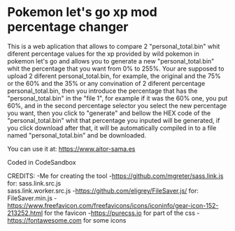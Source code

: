 
# Pokemon let's go xp mod percentage changer
This is a web aplication that allows to compare 2 "personal_total.bin" whit diferent percentage values for the xp
provided by wild pokemon in pokemon let's go and allows you to generate a new "personal_total.bin" whit the 
percentage that you want from 0% to 255%.
Your are supposed to upload 2 diferent personal_total.bin, for example, the original and the 75% or the 60% and the
35% or any convination of 2 diferent percentage personal_total.bin, then you introduce the percentage that has the 
"personal_total.bin" in the "file 1", for example if it was the 60% one, you put 60%, and in the second percentage
selector you select the new percentage you want, then you click to "generate" and bellow the HEX code of the "personal_total.bin"
whit that percentage you inputed will be generated, if you click download after that, it will be automatically compiled in to
a file named "personal_total.bin" and be downloaded.

You can use it at: https://www.aitor-sama.es

Coded in CodeSandbox


CREDITS:
-Me for creating the tool
-https://github.com/mgreter/sass.link.js for:
sass.link.src.js	
sass.link.worker.src.js
-https://github.com/eligrey/FileSaver.js/ for:
FileSaver.min.js
-https://www.freefavicon.com/freefavicons/icons/iconinfo/gear-icon-152-213252.html for the favicon
-https://purecss.io for part of the css 
-https://fontawesome.com for some icons
